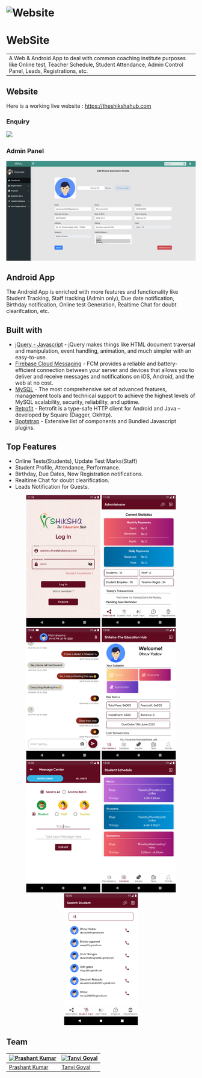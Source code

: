 # ![Website](http://theshikshahub.com/uploads/Screenshots/index.png)
# WebSite
<table>
<tr>
<td>
  A Web & Android App to deal with common coaching institute purposes like Online test, Teacher Schedule, Student Attendance, Admin Control Panel, Leads, Registrations, etc.
</td>
</tr>
</table>


## Website
Here is a working live website :  https://theshikshahub.com

### Enquiry
![](https://raw.githubusercontent.com/Prashant-123/Shiksha/master/Screenshots/Enquiry.png)

### Admin Panel
![](https://raw.githubusercontent.com/Prashant-123/Shiksha/master/Screenshots/StudentDetails.png)


## Android App
The Android App is enriched with more features and functionality like Student Tracking, Staff tracking (Admin only), Due date notification, Birthday notification, Online test Generation, Realtime Chat for doubt clearifcation, etc.  

## Built with 

- [jQuery - Javascript](https://jquery.com/) - jQuery makes things like HTML document traversal and manipulation, event handling, animation, and much simpler with an easy-to-use.
- [Firebase Cloud Messaging](https://firebase.google.com/products/cloud-messaging/) - FCM provides a reliable and battery-efficient connection between your server and devices that allows you to deliver and receive messages and notifications on iOS, Android, and the web at no cost.
- [MySQL](https://www.mysql.com/) - The most comprehensive set of advanced features, management tools and technical support to achieve the highest levels of MySQL scalability, security, reliability, and uptime.
- [Retrofit](https://www.baeldung.com/retrofit/) - Retrofit is a type-safe HTTP client for Android and Java – developed by Square (Dagger, Okhttp).
- [Bootstrap](http://getbootstrap.com/) - Extensive list of components and  Bundled Javascript plugins.


## Top Features
- Online Tests(Students), Update Test Marks(Staff)
- Student Profile, Attendance, Performance.
- Birthday, Due Dates, New Registration notifications.
- Realtime Chat for doubt clearification.
- Leads Notification for Guests.


<p align="center">
  <img src = "https://raw.githubusercontent.com/Prashant-123/Shiksha/master/Screenshots/1.png" wigth="150" height="350"> <img src = "https://raw.githubusercontent.com/Prashant-123/Shiksha/master/Screenshots/2.png" wigth="150" height="350"> <img src = "https://raw.githubusercontent.com/Prashant-123/Shiksha/master/Screenshots/3.png" wigth="150" height="350"> <img src = "https://raw.githubusercontent.com/Prashant-123/Shiksha/master/Screenshots/4.png" wigth="150" height="350"> <img src = "https://raw.githubusercontent.com/Prashant-123/Shiksha/master/Screenshots/5.png" wigth="150" height="350"> <img src = "https://raw.githubusercontent.com/Prashant-123/Shiksha/master/Screenshots/6.png" wigth="150" height="350"> <img src = "https://raw.githubusercontent.com/Prashant-123/Shiksha/master/Screenshots/7.png" wigth="150" height="350">
</p>

## Team

[![Prashant Kumar](https://avatars3.githubusercontent.com/u/21136317?s=144&v=3)](https://github.com/Prashant-123/)  | [![Tanvi Goyal](https://avatars2.githubusercontent.com/u/32615769?s=144&v=3)](https://github.com/Tanvi-Goyal/)
---|---
[Prashant Kumar](https://github.com/Prashant-123/) |[Tanvi Goyal](https://github.com/Tanvi-Goyal/)
